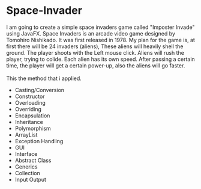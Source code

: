 # Space-Invader
I am going to create a simple space invaders game called "Imposter Invade" using JavaFX. Space Invaders is an arcade video game designed by Tomohiro Nishikado. It was first released in 1978. My plan for the game is, at first there will be 24 invaders (aliens), These aliens will heavily shell the ground. The player shoots with the Left mouse click. Aliens will rush the player, trying to colide. Each alien has its own speed. After passing a certain time, the player will get a certain power-up, also the aliens will go faster. <br>                                                                                  
This the method that i applied. 
* Casting/Conversion
* Constructor
* Overloading
* Overriding
* Encapsulation
* Inheritance
* Polymorphism
* ArrayList
* Exception Handling
* GUI
* Interface
* Abstract Class
* Generics
* Collection
* Input Output

